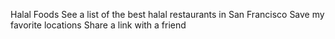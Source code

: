Halal Foods
See a list of the best halal restaurants in San Francisco
Save my favorite locations
Share a link with a friend
